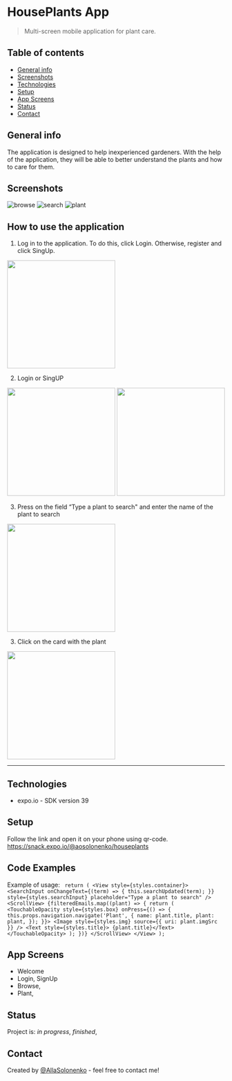 # HousePlants App
> Multi-screen mobile application for plant care.

## Table of contents
* [General info](#general-info)
* [Screenshots](#screenshots)
* [Technologies](#technologies)
* [Setup](#setup)
* [App Screens](#AppScreens)
* [Status](#status)
* [Contact](#contact)

## General info
The application is designed to help inexperienced gardeners. With the help of the application, they will be able to better understand the plants and how to care for them.


## Screenshots
![browse](./Screenshots/Browse.png)
![search](./Screenshots/Search.png)
![plant](./Screenshots/Plant.png)

## How to use the application


1.  Log in to the application. To do this, click Login. Otherwise, register and click SingUp.


[<img src="Screenshots/Welcome.png" width="250"/>](Screenshots/Welcome.png)


2.  Login or SingUP


[<img src="Screenshots/Login.png" width="250"/>](Screenshots/Login.png)
[<img src="Screenshots/Singup.png" width="250"/>](Screenshots/Singup.png)

3. Press on the field “Type a plant to search" and enter the name of the plant to search


[<img src="Screenshots/Search.png" width="250"/>](Screenshots/Search.png)


3. Сlick on the card with the plant

[<img src="Screenshots/Plant.png" width="250"/>](Screenshots/Plant.png)

____


## Technologies
* expo.io - SDK version 39

## Setup
Follow the link and open it on your phone using qr-code.
https://snack.expo.io/@aosolonenko/houseplants
## Code Examples
Example of usage:
` return (
      <View style={styles.container}>
        <SearchInput
          onChangeText={(term) => {
            this.searchUpdated(term);
          }}
          style={styles.searchInput}
          placeholder="Type a plant to search"
        />
        <ScrollView>
          {filteredEmails.map((plant) => {
            return (
              <TouchableOpacity
                style={styles.box}
                onPress={() => {
                  this.props.navigation.navigate('Plant', {
                    name: plant.title,
                    plant: plant,
                  });
                }}>
                <Image style={styles.img} source={{ uri: plant.imgSrc }} />
                <Text style={styles.title}> {plant.title}</Text>
              </TouchableOpacity>
            );
          })}
        </ScrollView>
      </View>
    );`

## App Screens
- Welcome
- Login, SignUp
- Browse, 
- Plant, 


## Status
Project is: _in progress_, _finished_,


## Contact
Created by [@AllaSolonenko](https://www.flynerd.pl/) - feel free to contact me!

